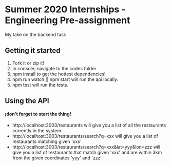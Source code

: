 # Summer 2020 Internships - Engineering Pre-assignment

My take on the backend task

## Getting it started

1. Fork it or zip it!
2. In console; navigate to the codes folder
3. npm install to get the hottest dependencies!
4. npm run watch || npm start will run the api locally.
5. npm test will run the tests.

## Using the API

#### ¡don't forget to start the thing!

- http://localhost:3003/restaurants will give you a list of all the restaurants currently in the system
- http://localhost:3003/restaurants/search?q=xxx will give you a list of restaurants matching given 'xxx'
- http://localhost:3003/restaurants/search?q=xxx&lat=yyy&lon=zzz will give you a list of restaurants that match given 'xxx' and are within 3km from the given coordinates 'yyy' and 'zzz'
